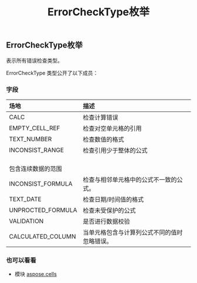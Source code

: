 ﻿---
title: ErrorCheckType枚举
second_title: Aspose.Cells for Python via .NET API 参考文献
description:
type: docs
weight: 2010
url: /zh/python-net/aspose.cells/errorchecktype/
is_root: false
---
## ErrorCheckType枚举
表示所有错误检查类型。



ErrorCheckType 类型公开了以下成员：

### 字段
|场地|描述|
| :- | :- |
| CALC |检查计算错误|
| EMPTY_CELL_REF |检查对空单元格的引用|
| TEXT_NUMBER |检查数值的格式|
| INCONSIST_RANGE |检查引用少于整体的公式<br/>包含连续数据的范围|
| INCONSIST_FORMULA |检查与相邻单元格中的公式不一致的公式。|
| TEXT_DATE |检查日期/时间值的格式|
| UNPROCTED_FORMULA |检查未受保护的公式|
| VALIDATION |是否进行数据校验|
| CALCULATED_COLUMN |当单元格包含与计算列公式不同的值时忽略错误。|



### 也可以看看
* 模块 [aspose.cells](..)
